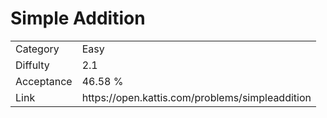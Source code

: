 # Simple Addition

<table>
    <tr>
        <td>Category</td>
        <td>Easy</td>
    </tr>
    <tr>
        <td>Diffulty</td>
        <td>2.1</td>
    </tr>
    <tr>
        <td>Acceptance</td>
        <td>46.58 %</td>
    </tr>
    <tr>
        <td>Link</td>
        <td>https://open.kattis.com/problems/simpleaddition</td>
    </tr>
</table>